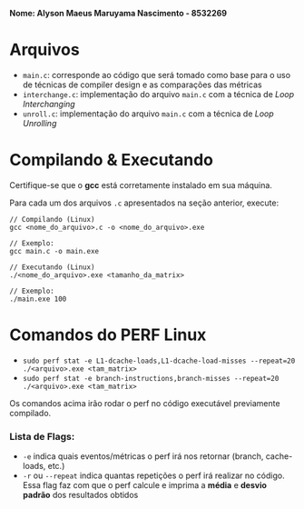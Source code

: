 **Nome: Alyson Maeus Maruyama Nascimento - 8532269**

# Arquivos
- `main.c`: corresponde ao código que será tomado como base para o uso de técnicas de compiler design e as comparações das métricas
- `interchange.c`: implementação do arquivo `main.c` com a técnica de *Loop Interchanging*
- `unroll.c`: implementação do arquivo `main.c` com a técnica de *Loop Unrolling*

# Compilando & Executando
Certifique-se que o **gcc** está corretamente instalado em sua máquina.

Para cada um dos arquivos `.c` apresentados na seção anterior, execute:
```
// Compilando (Linux)
gcc <nome_do_arquivo>.c -o <nome_do_arquivo>.exe

// Exemplo:
gcc main.c -o main.exe
```
```
// Executando (Linux)
./<nome_do_arquivo>.exe <tamanho_da_matrix>

// Exemplo:
./main.exe 100
```

# Comandos do PERF Linux
- `sudo perf stat -e L1-dcache-loads,L1-dcache-load-misses --repeat=20 ./<arquivo>.exe <tam_matrix>`
- `sudo perf stat -e branch-instructions,branch-misses --repeat=20 ./<arquivo>.exe <tam_matrix>`

Os comandos acima irão rodar o perf no código executável previamente compilado. 
### Lista de Flags:
- `-e` indica quais eventos/métricas o perf irá nos retornar (branch, cache-loads, etc.)
- `-r` ou `--repeat` indica quantas repetições o perf irá realizar no código. Essa flag faz com que o perf calcule e imprima a **média** e **desvio padrão** dos resultados obtidos
